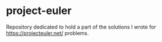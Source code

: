 # project-euler

Repository dedicated to hold a part of the solutions I wrote for https://projecteuler.net/ problems.
